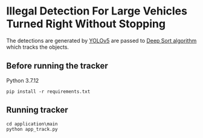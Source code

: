 # Illegal Detection For Large Vehicles Turned Right Without Stopping

The detections are generated by [YOLOv5](https://github.com/ultralytics/yolov5) are passed to  [Deep Sort algorithm](https://github.com/ZQPei/deep_sort_pytorch) which tracks the objects.

## Before running the tracker

Python 3.7.12 

```
pip install -r requirements.txt
```

## Running tracker

```
cd application\main
python app_track.py
```



